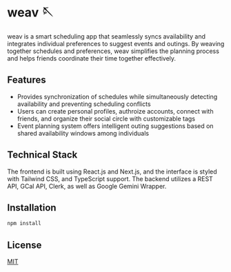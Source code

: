 # weav 🪡

weav is a smart scheduling app that seamlessly syncs availability and integrates individual preferences to suggest events and outings. By weaving together schedules and preferences, weav simplifies the planning process and helps friends coordinate their time together effectively.

## Features
- Provides synchronization of schedules while simultaneously detecting availability and preventing scheduling conflicts
- Users can create personal profiles, authroize accounts, connect with friends, and organize their social circle with customizable tags
- Event planning system offers intelligent outing suggestions based on shared availability windows among individuals

## Technical Stack
The frontend is built using React.js and Next.js, and the interface is styled with Tailwind CSS, and TypeScript support. The backend utilizes a REST API, GCal API, Clerk, as well as Google Gemini Wrapper.

## Installation

```bash
npm install
```

## License

[MIT](https://choosealicense.com/licenses/mit/)

